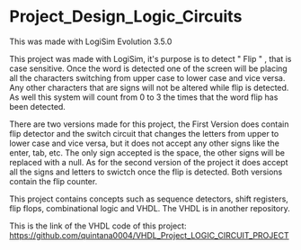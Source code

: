 # Project_Design_Logic_Circuits
This was made with LogiSim Evolution 3.5.0

This project was made with LogiSim, it's purpose is to detect " Flip " , that is case sensitive. Once the word is detected one of the screen will be placing all the characters switching  from upper case to lower case and vice versa. Any other characters that are signs will not be altered while flip is detected. As well this system will count from 0 to 3 the times that the word flip has been detected. 

There are two versions made for this project, the First Version does contain flip detector and the switch circuit that changes the letters from upper to lower case and vice versa, but it does not accept any other signs like the enter, tab, etc. The only sign accepted is the space, the other signs will be replaced with a null. As for the second version of the project it does accept all the signs and letters to swictch once the flip is detected. Both versions contain the flip counter. 

This project contains concepts such as sequence detectors, shift registers, flip flops, combinational logic and VHDL. The VHDL is in another repository. 

This is the link of the VHDL code of this project:
https://github.com/quintana0004/VHDL_Project_LOGIC_CIRCUIT_PROJECT
